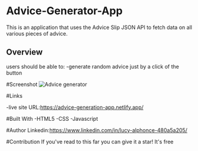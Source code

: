 # Advice-Generator-App
This is an application that uses the Advice Slip JSON API to fetch data on all various pieces of advice.

## Overview
users should be able to:
-generate random advice just by a  click of the button

#Screenshot
![Advice generator](https://github.com/lucymutunga/Advice-Generator-App/assets/60982243/3003353a-fc71-4c26-848d-9f153a168e12)

#Links

-live site URL:https://advice-generation-app.netlify.app/

#Built With
-HTML5
-CSS
-Javascript

#Author
Linkedin:https://www.linkedin.com/in/lucy-alphonce-480a5a205/

#Contribution
If you've read to this far you can give it a star! It's free

